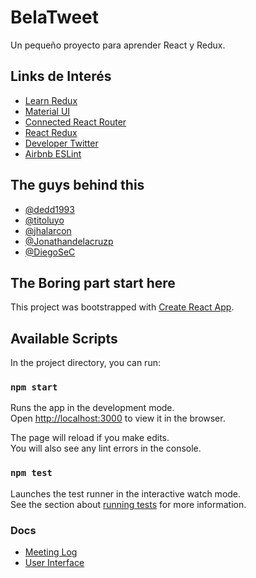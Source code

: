 # BelaTweet

Un pequeño proyecto para aprender React y Redux.

## Links de Interés

- [Learn Redux](https://learnredux.com/)
- [Material UI](https://material-ui.com/)
- [Connected React Router](https://github.com/supasate/connected-react-router)
- [React Redux](https://redux.js.org/basics/usage-with-react)
- [Developer Twitter](https://developer.twitter.com/)
- [Airbnb ESLint](https://github.com/airbnb/javascript)

## The guys behind this

- [@dedd1993](https://github.com/dedd1993)
- [@titoluyo](https://github.com/titoluyo)
- [@jhalarcon](https://github.com/jhalarcon)
- [@Jonathandelacruzp](https://github.com/Jonathandelacruzp)
- [@DiegoSeC](https://github.com/DiegoSeC)

## The Boring part start here

This project was bootstrapped with [Create React App](https://github.com/facebook/create-react-app).

## Available Scripts

In the project directory, you can run:

### `npm start`

Runs the app in the development mode.<br>
Open [http://localhost:3000](http://localhost:3000) to view it in the browser.

The page will reload if you make edits.<br>
You will also see any lint errors in the console.

### `npm test`

Launches the test runner in the interactive watch mode.<br>
See the section about [running tests](https://facebook.github.io/create-react-app/docs/running-tests) for more information.

### Docs
- [Meeting Log](./meetings.md)
- [User Interface](./user-interface.md)

